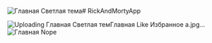 ![Главная Светлая тема](https://github.com/user-attachments/assets/70f9a363-05e4-4833-8b5a-c314321048e3)# RickAndMortyApp

![Uploading Главная Светлая тем![Главная Like](https://github.com/user-attachments/assets/e04d2533-307e-433a-9dc2-ee64d8652f2d)
![Избранное](https://github.com/user-attachments/assets/289018aa-cc3d-41f8-a69e-078c812a360f)
а.jpg…]()
![Главная Nope](https://github.com/user-attachments/assets/ed05fb14-f797-4246-bb84-23bfb0f9f8eb)
